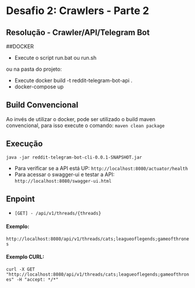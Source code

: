 # Desafio 2: Crawlers - Parte 2

## Resolução - Crawler/API/Telegram Bot


##DOCKER
* Execute o script run.bat ou run.sh

ou na pasta do projeto:

* Execute docker build -t reddit-telegram-bot-api . 
* docker-compose up

## Build Convencional
Ao invés de utilizar o docker, pode ser utilizado o build maven convencional, para isso execute o comando: 
`maven clean package`

## Execução

`java -jar reddit-telegram-bot-cli-0.0.1-SNAPSHOT.jar`

* Para verificar se a API está UP: `http://localhost:8080/actuator/health`
* Para acessar o swagger-ui e testar a API: `http://localhost:8080/swagger-ui.html`

## Enpoint

* `[GET] - /api/v1/threads/{threads}`

#### Exemplo:

`http://localhost:8080/api/v1/threads/cats;leagueoflegends;gameofthrones`

#### Exemplo CURL:

`curl -X GET "http://localhost:8080/api/v1/threads/cats;leagueoflegends;gameofthrones" -H "accept: */*"`
